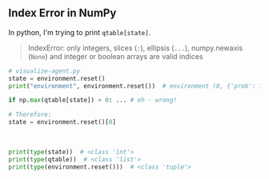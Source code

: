 ## Index Error in NumPy

In python, I'm trying to print `qtable[state]`.

> IndexError: only integers, slices (`:`), ellipsis (`...`), numpy.newaxis (`None`) and integer or boolean arrays are valid indices

```python
# visualize-agent.py
state = environment.reset()
print("environment", environment.reset())  # environment (0, {'prob': 1})

if np.max(qtable[state]) > 0: ... # eh - wrong!

# Therefore:
state = environment.reset()[0]
```

<br>

```py
print(type(state))  # <class 'int'>
print(type(qtable))  # <class 'list'>
print(type(environment.reset()))  # <class 'tuple'>
```
